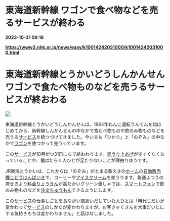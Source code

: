 # 東海道新幹線 ワゴンで食べ物などを売るサービスが終わる

**2023-10-31 09:16**

**https://www3.nhk.or.jp/news/easy/k10014242031000/k10014242031000.html**

東海道新幹線とうかいどうしんかんせん　ワゴンで食たべ物ものなどを売うるサービスが終おわる
============================================

![](https://www3.nhk.or.jp/news/html/20231030/K10014242031_2310301601_1030160748_01_02.jpg)  

東海道新幹線とうかいどうしんかんせんは、1964年ねんに運転うんてんを始はじめてから、新幹線しんかんせんの中なかで食たべ物ものや飲のみ物ものなどを売うる[サービス](javascript:void(0))を続つづけてきました。今いまも「ひかり」と「のぞみ」の中なかで[ワゴン](javascript:void(0))を使つかって売うっています。

この[サービス](javascript:void(0))が10月がつ31日にちで終おわります。[売うり上あげ](javascript:void(0))が少すくなくなっていることや、働はたらく人ひとが足たりないことが理由りゆうです。

JR東海とうかいは、これからは「のぞみ」がとまる駅えきの[ホーム](javascript:void(0))の[自動販売機じどうはんばいき](javascript:void(0))で、コーヒーや[アイスクリーム](javascript:void(0))を売うります。普通ふつうの席せきより[料金りょうきん](javascript:void(0))が高たかいグリーン車しゃでは、[スマートフォン](javascript:void(0))で飲のみ物ものなどを[注文ちゅうもん](javascript:void(0))できるようにします。

この[サービス](javascript:void(0))の仕事しごとを長ながい間あいだしていた人ひとは「時代じだいが変かわって[サービス](javascript:void(0))のしかたが変かわりますが、お客きゃくさんを大事だいじにする気持きもちは変かわりません」と話はなしました。